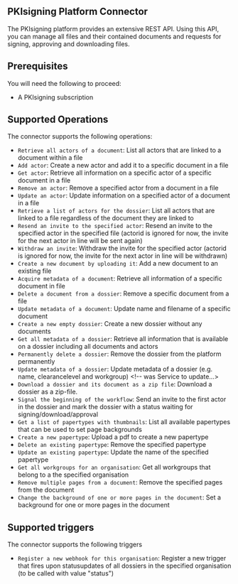 
## PKIsigning Platform Connector
The PKIsigning platform provides an extensive REST API. Using this API, you can manage all files and their contained documents and requests for signing, approving and downloading files. 

## Prerequisites
You will need the following to proceed:
* A PKIsigning subscription

## Supported Operations
The connector supports the following operations:
* `Retrieve all actors of a document`: List all actors that are linked to a document within a file
* `Add actor`: Create a new actor and add it to a specific document in a file
* `Get actor`: Retrieve all information on a specific actor of a specific document in a file
* `Remove an actor`: Remove a specified actor from a document in a file
* `Update an actor`: Update information on a specified actor of a document in a file
* `Retrieve a list of actors for the dossier`: List all actors that are linked to a file regardless of the document they are linked to
* `Resend an invite to the specified actor`: Resend an invite to the specified actor in the specified file (actorid is ignored for now, the invite for the next actor in line will be sent again)
* `Withdraw an invite`: Withdraw the invite for the specified actor (actorid is ignored for now, the invite for the next actor in line will be withdrawn)
* `Create a new document by uploading it`: Add a new document to an existing file
* `Acquire metadata of a document`: Retrieve all information of a specific document in file
* `Delete a document from a dossier`: Remove a specific document from a file
* `Update metadata of a document`: Update name and filename of a specific document
* `Create a new empty dossier`: Create a new dossier without any documents
* `Get all metadata of a dossier`: Retrieve all information that is available on a dossier including all documents and actors
* `Permanently delete a dossier`: Remove the dossier from the platform permanently
* `Update metadata of a dossier`: Update metadata of a dossier (e.g. name, clearancelevel and workgroup) <!-- was Service to update...> 
* `Download a dossier and its document as a zip file`: Download a dossier as a zip-file. <!-- remove (raw, no base64) -->
* `Signal the beginning of the workflow`: Send an invite to the first actor in the dossier and mark the dossier with a status waiting for signing/download/approval
* `Get a list of papertypes with thumbnails`: List all available papertypes that can be used to set page backgrounds
* `Create a new papertype`: Upload a pdf to create a new papertype
* `Delete an existing papertype`: Remove the specified papertype
* `Update an existing papertype`: Update the name of the specified papertype
* `Get all workgroups for an organisation`: Get all workgroups that belong to a the specified organisation
* `Remove multiple pages from a document`: Remove the specified pages from the document
* `Change the background of one or more pages in the document`: Set a background for one or more pages in the document 

## Supported triggers
The connector supports the following triggers
* `Register a new webhook for this organisation`: Register a new trigger that fires upon statusupdates of all dossiers in the specified organisation (to be called with value "status")
